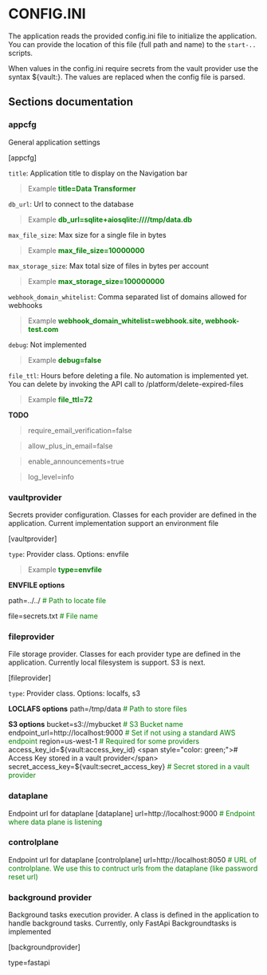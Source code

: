 # CONFIG.INI

The application reads the provided config.ini file to initialize the application. You can provide the location of this file (full path and name) to the `start-..` scripts.

When values in the config.ini require secrets from the vault provider use the syntax ${vault:<vault key>}. The values are replaced when the config file is parsed.

## Sections documentation

### appcfg
General application settings

[appcfg]

`title`: Application title to display on the Navigation bar
> Example <span style="color: green;">**title=Data Transformer**</span>

`db_url`: Url to connect to the database
> Example <span style="color: green;">**db_url=sqlite+aiosqlite:////tmp/data.db**</span>

`max_file_size`: Max size for a single file in bytes
> Example <span style="color: green;">**max_file_size=10000000**</span>

`max_storage_size`: Max total size of files in bytes per account
> Example <span style="color: green;">**max_storage_size=100000000**</span> 

`webhook_domain_whitelist`: Comma separated list of domains allowed for webhooks
> Example <span style="color: green;">**webhook_domain_whitelist=webhook.site, webhook-test.com**</span>

`debug`: Not implemented
> Example <span style="color: green;">**debug=false**</span>

`file_ttl`: Hours before deleting a file. No automation is implemented yet. You can delete by invoking the API call to /platform/delete-expired-files 
> Example <span style="color: green;">**file_ttl=72**</span>

**TODO**

> require_email_verification=false

> allow_plus_in_email=false

> enable_announcements=true

> log_level=info



### vaultprovider
Secrets provider configuration. Classes for each provider are defined in the application. Current implementation support an environment file

[vaultprovider]

`type`: Provider class. Options: envfile
> Example <span style="color: green;">**type=envfile**</span>

**ENVFILE options**

path=../../   <span style="color: green;"># Path to locate file</span>

file=secrets.txt <span style="color: green;"># File name</span>

### fileprovider
File storage provider. Classes for each provider type are defined in the application. Currently local filesystem is support. S3 is next.

[fileprovider]

`type`: Provider class. Options: localfs, s3

**LOCLAFS options**
path=/tmp/data <span style="color: green;"># Path to store files</span>

**S3 options**
bucket=s3://mybucket  <span style="color: green;"># S3 Bucket name</span>
endpoint_url=http://localhost:9000  <span style="color: green;"># Set if not using a standard AWS endpoint</span>
region=us-west-1  <span style="color: green;"># Required for some providers</span>
access_key_id=${vault:access_key_id}  <span style="color: green;"># Access Key stored in a vault provider</span>
secret_access_key=${vault:secret_access_key}  <span style="color: green;"># Secret stored in a vault provider</span>

### dataplane
Endpoint url for dataplane
[dataplane]
url=http://localhost:9000 <span style="color: green;"># Endpoint where data plane is listening</span>

### controlplane
Endpoint url for dataplane
[controlplane]
url=http://localhost:8050 <span style="color: green;"># URL of controlplane. We use this to contruct urls from the dataplane (like password reset url)</span>

### background provider

Background tasks execution provider. A class is defined in the application to handle background tasks. Currently, only FastApi Backgroundtasks is implemented

[backgroundprovider]

type=fastapi